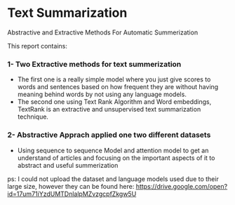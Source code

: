 # Text Summarization
Abstractive and Extractive Methods For Automatic Summerization



This report contains: 

### 1- Two Extractive methods for text summerization
- The first one is a really simple model where you just give scores to words and sentences based on how frequent they are without having meaning behind words by not using any language models.
- The second one using Text Rank Algorithm and Word embeddings, TextRank is an extractive and unsupervised text summarization technique.

### 2- Abstractive Apprach applied one two different datasets 
- Using sequence to sequence Model and attention model to get an understand of articles and focusing on the important aspects of it to abstract and useful summerization

ps: I could not upload the dataset and language models used due to their large size, however they can be found here: https://drive.google.com/open?id=17um71iYzdUMTDnlalpMZvzgcpfZkgw5U
